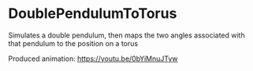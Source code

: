 # DoublePendulumToTorus

Simulates a double pendulum, then maps the two angles associated with that pendulum to the position on a torus

Produced animation: https://youtu.be/0bYiMnuJTyw
